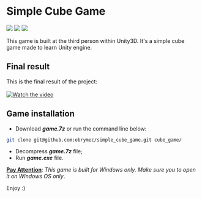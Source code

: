 # Simple Cube Game
![](https://img.shields.io/badge/MonoDevelop-5.6-blue)
![](https://img.shields.io/badge/C%23-7.0-brightgreen)
![](https://img.shields.io/badge/Unity3D-5.6-orange)

This game is built at the third person within Unity3D. It's a simple cube game made to learn Unity engine.

## Final result
This is the final result of the project:<br/><br/>
[![Watch the video](https://img.youtube.com/vi/zCni4Z1Sr2c/maxresdefault.jpg)](https://youtu.be/zCni4Z1Sr2c)

## Game installation
- Download <strong><i>game.7z</i></strong> or run the command line below:
```sh
git clone git@github.com:obrymec/simple_cube_game.git cube_game/
```
- Decompress <strong><i>game.7z</i></strong> file;
- Run <strong><i>game.exe</i></strong> file.

<strong><u>Pay Attention</u></strong>: <i>This game is built for Windows only. Make sure you to open it on Windows OS only</i>.

Enjoy :)
